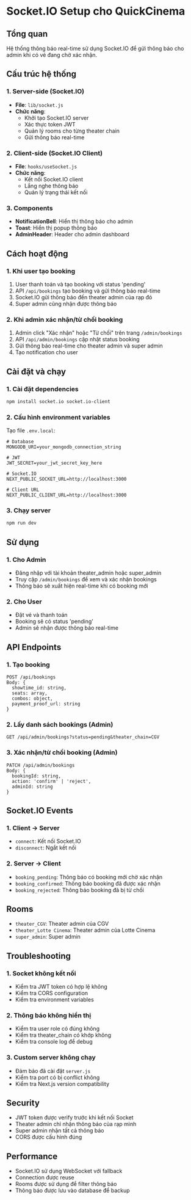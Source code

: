 # Socket.IO Setup cho QuickCinema

## Tổng quan
Hệ thống thông báo real-time sử dụng Socket.IO để gửi thông báo cho admin khi có vé đang chờ xác nhận.

## Cấu trúc hệ thống

### 1. Server-side (Socket.IO)
- **File**: `lib/socket.js`
- **Chức năng**: 
  - Khởi tạo Socket.IO server
  - Xác thực token JWT
  - Quản lý rooms cho từng theater chain
  - Gửi thông báo real-time

### 2. Client-side (Socket.IO Client)
- **File**: `hooks/useSocket.js`
- **Chức năng**:
  - Kết nối Socket.IO client
  - Lắng nghe thông báo
  - Quản lý trạng thái kết nối

### 3. Components
- **NotificationBell**: Hiển thị thông báo cho admin
- **Toast**: Hiển thị popup thông báo
- **AdminHeader**: Header cho admin dashboard

## Cách hoạt động

### 1. Khi user tạo booking
1. User thanh toán và tạo booking với status 'pending'
2. API `/api/bookings` tạo booking và gửi thông báo real-time
3. Socket.IO gửi thông báo đến theater admin của rạp đó
4. Super admin cũng nhận được thông báo

### 2. Khi admin xác nhận/từ chối booking
1. Admin click "Xác nhận" hoặc "Từ chối" trên trang `/admin/bookings`
2. API `/api/admin/bookings` cập nhật status booking
3. Gửi thông báo real-time cho theater admin và super admin
4. Tạo notification cho user

## Cài đặt và chạy

### 1. Cài đặt dependencies
```bash
npm install socket.io socket.io-client
```

### 2. Cấu hình environment variables
Tạo file `.env.local`:
```env
# Database
MONGODB_URI=your_mongodb_connection_string

# JWT
JWT_SECRET=your_jwt_secret_key_here

# Socket.IO
NEXT_PUBLIC_SOCKET_URL=http://localhost:3000

# Client URL
NEXT_PUBLIC_CLIENT_URL=http://localhost:3000
```

### 3. Chạy server
```bash
npm run dev
```

## Sử dụng

### 1. Cho Admin
- Đăng nhập với tài khoản theater_admin hoặc super_admin
- Truy cập `/admin/bookings` để xem và xác nhận bookings
- Thông báo sẽ xuất hiện real-time khi có booking mới

### 2. Cho User
- Đặt vé và thanh toán
- Booking sẽ có status 'pending'
- Admin sẽ nhận được thông báo real-time

## API Endpoints

### 1. Tạo booking
```
POST /api/bookings
Body: {
  showtime_id: string,
  seats: array,
  combos: object,
  payment_proof_url: string
}
```

### 2. Lấy danh sách bookings (Admin)
```
GET /api/admin/bookings?status=pending&theater_chain=CGV
```

### 3. Xác nhận/từ chối booking (Admin)
```
PATCH /api/admin/bookings
Body: {
  bookingId: string,
  action: 'confirm' | 'reject',
  adminId: string
}
```

## Socket.IO Events

### 1. Client -> Server
- `connect`: Kết nối Socket.IO
- `disconnect`: Ngắt kết nối

### 2. Server -> Client
- `booking_pending`: Thông báo có booking mới chờ xác nhận
- `booking_confirmed`: Thông báo booking đã được xác nhận
- `booking_rejected`: Thông báo booking đã bị từ chối

## Rooms
- `theater_CGV`: Theater admin của CGV
- `theater_Lotte Cinema`: Theater admin của Lotte Cinema
- `super_admin`: Super admin

## Troubleshooting

### 1. Socket không kết nối
- Kiểm tra JWT token có hợp lệ không
- Kiểm tra CORS configuration
- Kiểm tra environment variables

### 2. Thông báo không hiển thị
- Kiểm tra user role có đúng không
- Kiểm tra theater_chain có khớp không
- Kiểm tra console log để debug

### 3. Custom server không chạy
- Đảm bảo đã cài đặt `server.js`
- Kiểm tra port có bị conflict không
- Kiểm tra Next.js version compatibility

## Security
- JWT token được verify trước khi kết nối Socket
- Theater admin chỉ nhận thông báo của rạp mình
- Super admin nhận tất cả thông báo
- CORS được cấu hình đúng

## Performance
- Socket.IO sử dụng WebSocket với fallback
- Connection được reuse
- Rooms được sử dụng để filter thông báo
- Thông báo được lưu vào database để backup 